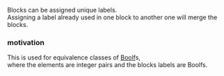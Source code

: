 Blocks can be assigned unique labels.<br>
Assigning a label already used in one block to another one will merge the blocks.

### motivation

This is used for equivalence classes of [Boolf](../../../boolf)s,<br>
where the elements are integer pairs and the blocks labels are Boolfs.